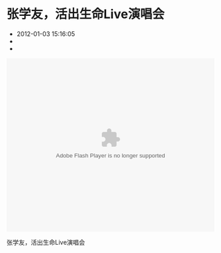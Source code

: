 # 张学友，活出生命Live演唱会
- 2012-01-03 15:16:05
- 
- 

<object width="480" height="400" classid="clsid:d27cdb6e-ae6d-11cf-96b8-444553540000" codebase="http://download.macromedia.com/pub/shockwave/cabs/flash/swflash.cab#version=6,0,40,0"><param name="src" value="http://player.youku.com/player.php/sid/XMTY2MDI3MDQ=/v.swf" /><param name="allowfullscreen" value="true" /><param name="quality" value="high" /><param name="allowscriptaccess" value="always" /><embed width="480" height="400" type="application/x-shockwave-flash" src="http://player.youku.com/player.php/sid/XMTY2MDI3MDQ=/v.swf" allowfullscreen="true" quality="high" allowscriptaccess="always" /></object>

张学友，活出生命Live演唱会